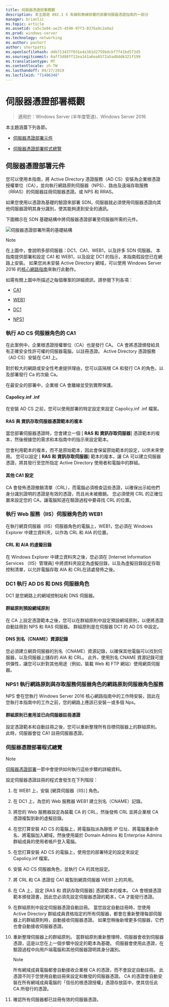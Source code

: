 ```yaml
---
title: 伺服器憑證部署概觀
description: 本主題是 802.1 X 有線和無線部署的部署伺服器憑證指南的一部分
manager: brianlic
ms.topic: article
ms.assetid: ca5c3e04-ae25-4590-97f3-0376a9c2a9a2
ms.prod: windows-server
ms.technology: networking
ms.author: pashort
author: shortpatti
ms.openlocfilehash: d4b713437f031e4a381d2759bdcbf7f41bd573d5
ms.sourcegitcommit: 6aff3d88ff22ea141a6ea6572a5ad8dd6321f199
ms.translationtype: MT
ms.contentlocale: zh-TW
ms.lasthandoff: 09/27/2019
ms.locfileid: "71406348"
---
```

# <a name="server-certificate-deployment-overview"></a>伺服器憑證部署概觀

>適用於：Windows Server (半年度管道)、Windows Server 2016

本主題涵蓋下列各節。  
  
-   [伺服器憑證部署元件](#bkmk_components)
  
-   [伺服器憑證部署程式總覽](#bkmk_process)
  
## <a name="bkmk_components"></a>伺服器憑證部署元件
您可以使用本指南，將 Active Directory 憑證服務（AD CS）安裝為企業根憑證授權單位（CA），並向執行網路原則伺服器（NPS）、路由及遠端存取服務（RRAS）的伺服器註冊伺服器憑證。或 NPS 和 RRAS。


如果您使用以憑證為基礎的驗證來部署 SDN，伺服器就必須使用伺服器憑證向其他伺服器證明其身分識別，使其能夠達到安全的通訊。
  
下圖顯示在 SDN 基礎結構中將伺服器憑證部署至伺服器所需的元件。
  
![伺服器憑證部署所需的基礎結構](../../../media/Nps-Certs/Nps-Certs.jpg)  
  
> [!NOTE]  
> 在上圖中，會說明多部伺服器：DC1、CA1、WEB1，以及許多 SDN 伺服器。 本指南提供部署和設定 CA1 和 WEB1，以及設定 DC1 的指示，本指南假設您已在網路上安裝。 如果您尚未安裝 Active Directory 網域，可以使用 Windows Server 2016 的[核心網路指南](https://technet.microsoft.com/library/mt604042.aspx)來執行此動作。  
  
如需有關上圖中所描述之每個專案的詳細資訊，請參閱下列各項：  
  
-   [CA1](#bkmk_ca1)  
  
-   [WEB1](#bkmk_web1)  
  
-   [DC1](#bkmk_dc1)  
  
-   [NPS1](#bkmk_nps1)  
  
### <a name="bkmk_ca1"></a>執行 AD CS 伺服器角色的 CA1  
在此案例中，企業根憑證授權單位（CA）也是發行 CA。 CA 會將憑證頒發給具有正確安全性許可權的伺服器電腦，以註冊憑證。 Active Directory 憑證服務（AD CS）安裝在 CA1 上。  
  
對於較大的網路或安全性考慮提供理由，您可以區隔根 CA 和發行 CA 的角色，以及部署發行 Ca 的次級 Ca。  
  
在最安全的部署中，企業根 CA 會離線並受到實際保護。   
  
#### <a name="capolicyinf"></a>Capolicy.inf .inf  
在安裝 AD CS 之前，您可以使用部署的特定設定來設定 Capolicy.inf .inf 檔案。  
  
#### <a name="copy-of-the-ras-and-ias-servers-certificate-template"></a>**RAS 與 資訊存取伺服器**憑證範本的複本  
當您部署伺服器憑證時，您會建立一個 [ **RAS 和 資訊存取伺服器**] 憑證範本的複本，然後根據您的需求和本指南中的指示來設定範本。   
  
您會利用範本的複本，而不是原始範本，因此會保留原始範本的設定，以供未來使用。 您可以設定 [ **RAS 和 資訊存取伺服器**] 範本的複本，讓 CA 可以建立伺服器憑證，將其發行至您所指定 Active Directory 使用者和電腦中的群組。  
  
#### <a name="additional-ca1-configuration"></a>其他 CA1 設定  
CA 會發佈憑證撤銷清單（CRL），而電腦必須檢查這些憑證，以確保出示給他們身分識別證明的憑證是有效的憑證，而且尚未被撤銷。 您必須使用 CRL 的正確位置來設定您的 CA，讓電腦知道在驗證過程中要尋找 CRL 的位置。  
  
### <a name="bkmk_web1"></a>執行 Web 服務（IIS）伺服器角色的 WEB1  
在執行網頁伺服器（IIS）伺服器角色的電腦上，WEB1，您必須在 Windows Explorer 中建立資料夾，以作為 CRL 和 AIA 的位置。  
  
#### <a name="virtual-directory-for-the-crl-and-aia"></a>CRL 和 AIA 的虛擬目錄  
在 Windows Explorer 中建立資料夾之後，您必須在 [Internet Information Services （IIS）管理員] 中將資料夾設定為虛擬目錄，以及為虛擬目錄設定存取控制清單，以允許電腦存取 AIA 和 CRL在該處發佈之後。  
  
### <a name="bkmk_dc1"></a>DC1 執行 AD DS 和 DNS 伺服器角色  
DC1 是您網路上的網域控制站和 DNS 伺服器。  
  
#### <a name="group-policy-default-domain-policy"></a>群組原則預設網域原則  
在 CA 上設定憑證範本之後，您可以在群組原則中設定預設網域原則，以便將憑證自動註冊到 NPS 和 RAS 伺服器。 群組原則是在伺服器 DC1 的 AD DS 中設定。  
  
#### <a name="dns-alias-cname-resource-record"></a>DNS 別名（CNAME）資源記錄  
您必須建立網頁伺服器的別名（CNAME）資源記錄，以確保其他電腦可以找到伺服器，以及伺服器上儲存的 AIA 和 CRL。 此外，使用別名 CNAME 資源記錄可提供彈性，讓您可以針對其他用途（例如，裝載 Web 和 FTP 網站）使用網頁伺服器。  
  
### <a name="bkmk_nps1"></a>NPS1 執行網路原則與存取服務伺服器角色的網路原則伺服器角色服務  
NPS 會在您執行 Windows Server 2016 核心網路指南中的工作時安裝，因此在您執行本指南中的工作之前，您的網路上應該已安裝一或多個 Nps。  
  
#### <a name="group-policy-applied-and-certificate-enrolled-to-servers"></a>群組原則已套用並已向伺服器註冊憑證  
設定憑證範本和自動註冊之後，您可以重新整理所有目標伺服器上的群組原則。 此時，伺服器會從 CA1 註冊伺服器憑證。  
  
### <a name="bkmk_process"></a>伺服器憑證部署程式總覽  
  
> [!NOTE]  
> [伺服器憑證部署](../../../core-network-guide/cncg/server-certs/Server-Certificate-Deployment.md)一節中會提供如何執行這些步驟的詳細資料。  
  
設定伺服器憑證註冊的程式會發生在下列階段：  
  
1.  在 WEB1 上，安裝 [網頁伺服器（IIS）] 角色。  
  
2.  在 DC1 上，為您的 Web 服務器 WEB1 建立別名（CNAME）記錄。  
  
3.  將您的 Web 服務器設定為裝載 CA 的 CRL，然後發佈 CRL 並將企業根 CA 憑證複製到新的虛擬目錄。  
  
4.  在您打算安裝 AD CS 的電腦上，將電腦指派為靜態 IP 位址、將電腦重新命名、將電腦加入網域，然後使用屬於 Domain Admins 和 Enterprise Admins 群組成員的使用者帳戶登入電腦。  
  
5.  在您打算安裝 AD CS 的電腦上，使用您的部署特定的設定來設定 Capolicy.inf 檔案。  
  
6.  安裝 AD CS 伺服器角色，並執行 CA 的其他設定。  
  
7.  將 CRL 和 CA 憑證從 CA1 複製到網頁伺服器 WEB1 上的共用。  
  
8.  在 CA 上，設定 [RAS 和 資訊存取伺服器] 憑證範本的複本。 CA 會根據憑證範本頒發證書，因此您必須先設定伺服器憑證的範本，CA 才能發行憑證。  
  
9.  在群組原則中設定伺服器憑證自動註冊。 當您設定自動註冊時，您使用 Active Directory 群組成員資格指定的所有伺服器，都會在重新整理每部伺服器上的群組原則時，自動接收伺服器憑證。 如果您稍後新增更多伺服器，它們也會自動接收伺服器憑證。  
  
10. 重新整理伺服器上的群組原則。 當群組原則重新整理時，伺服器會收到伺服器憑證，這是以您在上一個步驟中設定的範本為基礎。 伺服器會使用此憑證，在驗證過程中向用戶端電腦和其他伺服器證明其身分識別。  
  
    > [!NOTE]  
    > 所有網域成員電腦都會自動接收企業根 CA 的憑證，而不會設定自動註冊。 此憑證不同于您使用自動註冊來設定和散發的伺服器憑證。 CA 的憑證會自動安裝在所有網域成員電腦的「信任的根憑證授權」憑證存放區中，使其信任此 CA 所發行的憑證。   
  
10. 確認所有伺服器都已註冊有效的伺服器憑證。  
  


